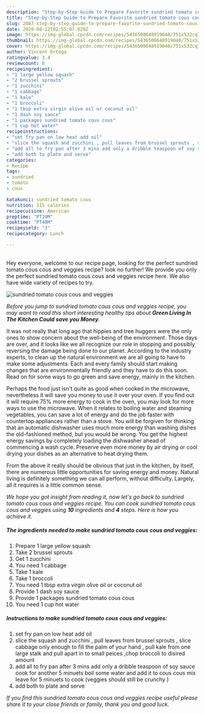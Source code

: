 ```yaml
---
description: "Step-by-Step Guide to Prepare Favorite sundried tomato cous cous and veggies"
title: "Step-by-Step Guide to Prepare Favorite sundried tomato cous cous and veggies"
slug: 2887-step-by-step-guide-to-prepare-favorite-sundried-tomato-cous-cous-and-veggies
date: 2020-08-12T02:55:07.028Z
image: https://img-global.cpcdn.com/recipes/5436500648919040/751x532cq70/sundried-tomato-cous-cous-and-veggies-recipe-main-photo.jpg
thumbnail: https://img-global.cpcdn.com/recipes/5436500648919040/751x532cq70/sundried-tomato-cous-cous-and-veggies-recipe-main-photo.jpg
cover: https://img-global.cpcdn.com/recipes/5436500648919040/751x532cq70/sundried-tomato-cous-cous-and-veggies-recipe-main-photo.jpg
author: Vincent Ortega
ratingvalue: 3.4
reviewcount: 8
recipeingredient:
- "1 large yellow squash"
- "2 brussel sprouts"
- "1 zucchini"
- "1 cabbage"
- "1 kale"
- "1 broccoli"
- "1 tbsp extra virgin olive oil or coconut oil"
- "1 dash soy sauce"
- "1 packages sundried tomato cous cous"
- "1 cup hot water"
recipeinstructions:
- "set fry pan on low heat add oil"
- "slice the squash and zucchini , pull leaves from brussel sprouts , slice cabbage only enough to fill the palm of your hand , pull kale from one large stalk and pull apart in to small peices ,chop broccoli to disired amount"
- "add all to fry pan after 3 mins add only a dribble teaspoon of soy sauce cook for another 5 minuets boil some water and add it to cous cous mix leave for 5 minuets to cook (veggies should still be crunchy )"
- "add both to plate and serve"
categories:
- Recipe
tags:
- sundried
- tomato
- cous

katakunci: sundried tomato cous 
nutrition: 115 calories
recipecuisine: American
preptime: "PT19M"
cooktime: "PT40M"
recipeyield: "3"
recipecategory: Lunch

---
```

<br>
Hey everyone, welcome to our recipe page, looking for the perfect sundried tomato cous cous and veggies recipe? look no further! We provide you only the perfect sundried tomato cous cous and veggies recipe here. We also have wide variety of recipes to try.
<br>


![sundried tomato cous cous and veggies](https://img-global.cpcdn.com/recipes/5436500648919040/751x532cq70/sundried-tomato-cous-cous-and-veggies-recipe-main-photo.jpg)

<i>Before you jump to sundried tomato cous cous and veggies recipe, you may want to read this short interesting healthy tips about 
<strong>Green Living In The Kitchen Could save you Money</strong>.</i>
</br>

It was not really that long ago that hippies and tree huggers were the only ones to show concern about the well-being of the environment. Those days are over, and it looks like we all recognize our role in stopping and possibly reversing the damage being done to our planet. According to the industry experts, to clean up the natural environment we are all going to have to make some adjustments. Each and every family should start making changes that are environmentally friendly and they have to do this soon. Read on for some ways to go green and save energy, mainly in the kitchen.

Perhaps the food just isn't quite as good when cooked in the microwave, nevertheless it will save you money to use it over your oven. If you find out it will require 75% more energy to cook in the oven, you may look for more ways to use the microwave. When it relates to boiling water and steaming vegetables, you can save a lot of energy and do the job faster with countertop appliances rather than a stove. You will be forgiven for thinking that an automatic dishwasher uses much more energy than washing dishes the old-fashioned method, but you would be wrong. You get the highest energy savings by completely loading the dishwasher ahead of commencing a wash cycle. Preserve even more money by air drying or cool drying your dishes as an alternative to heat drying them.

From the above it really should be obvious that just in the kitchen, by itself, there are numerous little opportunities for saving energy and money. Natural living is definitely something we can all perform, without difficulty. Largely, all it requires is a little common sense.


<i>We hope you got insight from reading it, now let's go back to sundried tomato cous cous and veggies recipe. You can cook sundried tomato cous cous and veggies using <strong>10</strong> ingredients and <strong>4</strong> steps. Here is how you achieve it.
</i>

##### The ingredients needed to make sundried tomato cous cous and veggies:

1. Prepare 1 large yellow squash
1. Take 2 brussel sprouts
1. Get 1 zucchini
1. You need 1 cabbage
1. Take 1 kale
1. Take 1 broccoli
1. You need 1 tbsp extra virgin olive oil or coconut oil
1. Provide 1 dash soy sauce
1. Provide 1 packages sundried tomato cous cous
1. You need 1 cup hot water


##### Instructions to make sundried tomato cous cous and veggies:

1. set fry pan on low heat add oil
1. slice the squash and zucchini , pull leaves from brussel sprouts , slice cabbage only enough to fill the palm of your hand , pull kale from one large stalk and pull apart in to small peices ,chop broccoli to disired amount
1. add all to fry pan after 3 mins add only a dribble teaspoon of soy sauce cook for another 5 minuets boil some water and add it to cous cous mix leave for 5 minuets to cook (veggies should still be crunchy )
1. add both to plate and serve


<i>If you find this sundried tomato cous cous and veggies recipe useful please share it to your close friends or family, thank you and good luck.</i>
